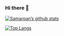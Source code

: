 ### Hi there 👋

<!--
**samarpan-rai11/samarpan-rai11** is a ✨ _special_ ✨ repository because its `README.md` (this file) appears on your GitHub profile.
![](https://komarev.com/ghpvc/?username=samarpan-rai11&color=yellow&style=plastic)

Here are some ideas to get you started:

###🔭 I’m currently working on Django
###🌱 I’m currently learning ML
- 👯 I’m looking to collaborate on ...
- 🤔 I’m looking for help with ...
- 💬 Ask me about ...
- 📫 How to reach me: ...
- 😄 Pronouns: ...
- ⚡ Fun fact: ...
-->
[![Samarpan’s github stats](https://github-readme-stats.vercel.app/api?username=samarpan-rai11)](https://github.com/samarpan-rai11)

[![Top Langs](https://github-readme-stats.vercel.app/api/top-langs/?username=samarpan-rai11&layout=compact)](https://github.com/samarpan-rai11)


